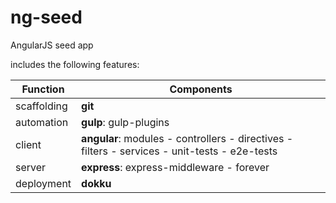 
# ng-seed

AngularJS seed app

includes the following features:

| Function | Components |
| --- | --- |
| scaffolding   | __git__
| automation    | __gulp__: gulp-plugins
| client        | __angular__: modules - controllers - directives - filters - services - unit-tests - e2e-tests
| server        | __express__: express-middleware - forever
| deployment    | __dokku__


